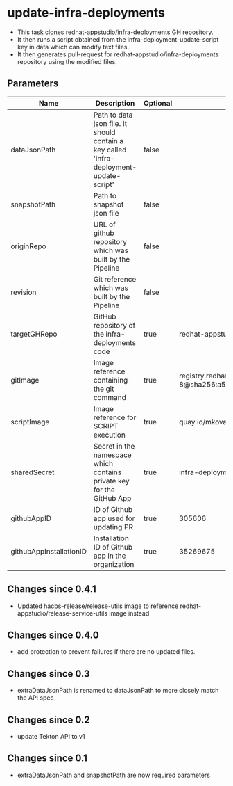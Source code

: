 # update-infra-deployments

* This task clones redhat-appstudio/infra-deployments GH repository.
* It then runs a script obtained from the infra-deployment-update-script key in data which can modify text files.
* It then generates pull-request for redhat-appstudio/infra-deployments repository using the modified files.


## Parameters
| Name                    | Description                                                                                  | Optional | Default Value                                                                                                                                    |
|-------------------------|----------------------------------------------------------------------------------------------|----------|--------------------------------------------------------------------------------------------------------------------------------------------------|
| dataJsonPath            | Path to data json file. It should contain a key called 'infra-deployment-update-script'      | false    |                                                                                                                                                  |
| snapshotPath            | Path to snapshot json file                                                                   | false    |                                                                                                                                                  |
| originRepo              | URL of github repository which was built by the Pipeline                                     | false    |                                                                                                                                                  |
| revision                | Git reference which was built by the Pipeline                                                | false    |                                                                                                                                                  |
| targetGHRepo            | GitHub repository of the infra-deployments code                                              | true     | redhat-appstudio/infra-deployments                                                                                                               |
| gitImage                | Image reference containing the git command                                                   | true     | registry.redhat.io/openshift-pipelines/pipelines-git-init-rhel8:v1.8.2-8@sha256:a538c423e7a11aae6ae582a411fdb090936458075f99af4ce5add038bb6983e8 |
| scriptImage             | Image reference for SCRIPT execution                                                         | true     | quay.io/mkovarik/ose-cli-git:4.11                                                                                                                |
| sharedSecret            | Secret in the namespace which contains private key for the GitHub App                        | true     | infra-deployments-pr-creator                                                                                                                     |
| githubAppID             | ID of Github app used for updating PR                                                        | true     | 305606                                                                                                                                           |
| githubAppInstallationID | Installation ID of Github app in the organization                                            | true     | 35269675                                                                                                                                         |

## Changes since 0.4.1
- Updated hacbs-release/release-utils image to reference redhat-appstudio/release-service-utils image instead

## Changes since 0.4.0
- add protection to prevent failures if there are no updated files.

## Changes since 0.3
- extraDataJsonPath is renamed to dataJsonPath to more closely match the API spec

## Changes since 0.2
- update Tekton API to v1

## Changes since 0.1
- extraDataJsonPath and snapshotPath are now required parameters
